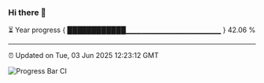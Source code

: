 ### Hi there 👋

⏳ Year progress { ████████████▁▁▁▁▁▁▁▁▁▁▁▁▁▁▁▁▁▁ } 42.06 %

---

⏰ Updated on Tue, 03 Jun 2025 12:23:12 GMT

![Progress Bar CI](https://github.com/Shyam-Makwana/GitHub-Actions-Demo/workflows/Progress%20Bar%20CI/badge.svg)
